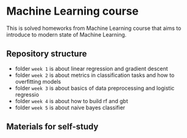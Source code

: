 # Machine Learning course 
This is solved homeworks from Machine Learning course that aims to introduce to modern state of Machine Learning.

## Repository structure

* folder `week 1` is about linear regression and gradient descent 
* folder `week 2` is about metrics in classification tasks and how to overfitting models
* folder `week 3` is about basics of data preprocessing and logistic regressio
* folder `week 4` is about how to build rf and gbt
* folder `week 5` is about naive bayes classifier

## Materials for self-study